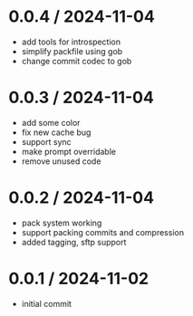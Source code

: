 # 0.0.4 / 2024-11-04

- add tools for introspection
- simplify packfile using gob
- change commit codec to gob

# 0.0.3 / 2024-11-04

- add some color
- fix new cache bug
- support sync
- make prompt overridable
- remove unused code

# 0.0.2 / 2024-11-04

- pack system working
- support packing commits and compression
- added tagging, sftp support

# 0.0.1 / 2024-11-02

- initial commit
